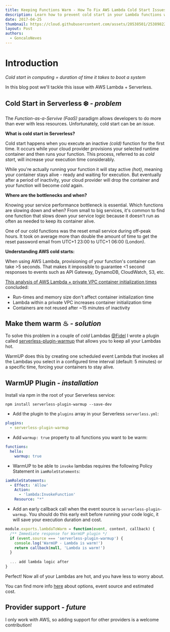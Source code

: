 ```yaml
---
title: Keeping Functions Warm - How To Fix AWS Lambda Cold Start Issues
description: Learn how to prevent cold start in your Lambda functions with the Serverless WarmUp plugin.
date: 2017-04-25
thumbnail: https://cloud.githubusercontent.com/assets/20538501/25389822/3defba8c-2997-11e7-983a-f45c257ac59b.png
layout: Post
authors:
  - GoncaloNeves
---
```


# Introduction

*Cold start in computing = duration of time it takes to boot a system* 

In this blog post we'll tackle this issue with AWS Lambda + Serverless.

## Cold Start in Serverless ❄️ *- problem*

The *Function-as-a-Servive (FaaS)* paradigm allows developers to do more than ever with less resources. Unfortunately, cold start can be an issue.

**What is cold start in Serverless?**

Cold start happens when you execute an inactive *(cold)* function for the first time. It occurs while your cloud provider provisions your selected runtime container and then runs your function. This process, referred to as *cold start*, will increase your execution time considerably.

While you're actually running your function it will stay active *(hot)*, meaning your container stays alive - ready and waiting for execution. But eventually after a period of inactivity, your cloud provider will drop the container and your function will become *cold* again. 

**Where are the bottlenecks and when?**

Knowing your service performance bottleneck is essential. Which functions are slowing down and when? From small to big services, it's common to find one function that slows down your service logic because it doesn't run as often as needed to keep its container alive.

One of our cold functions was the reset email service during off-peak hours. It took on average more than double the amount of time to get the reset password email from UTC+1 23:00 to UTC+1 06:00 (London).

**Understanding AWS cold starts:**

When using AWS Lambda, provisioning of your function's container can take >5 seconds. That makes it impossible to guarantee <1 second responses to events such as API Gateway, DynamoDB, CloudWatch, S3, etc.

[This analysis of AWS Lambda + private VPC container initialization times](https://robertvojta.com/aws-journey-api-gateway-lambda-vpc-performance-452c6932093b) concluded:
- Run-times and memory size don't affect container initialization time
- Lambda within a private VPC increases container initialization time
- Containers are not reused after ~15 minutes of inactivity

## Make them warm ♨ *- solution*

To solve this problem in a couple of *cold* Lambdas [@Fidel](https://fidel.uk) I wrote a plugin called [serverless-plugin-warmup](https://github.com/FidelLimited/serverless-plugin-warmup) that allows you to keep all your Lambdas hot.

WarmUP does this by creating one scheduled event Lambda that invokes all the Lambdas you select in a configured time interval (default: 5 minutes) or a specific time, forcing your containers to stay alive. 

## WarmUP Plugin *- installation*

 Install via npm in the root of your Serverless service:
```
npm install serverless-plugin-warmup --save-dev
```

* Add the plugin to the `plugins` array in your Serverless `serverless.yml`:

```yml
plugins:
  - serverless-plugin-warmup
```

* Add `warmup: true` property to all functions you want to be warm:

```yml
functions:
  hello:
    warmup: true
```

* WarmUP to be able to `invoke` lambdas requires the following Policy Statement in `iamRoleStatements`:

```yaml
iamRoleStatements:
  - Effect: 'Allow'
    Action:
      - 'lambda:InvokeFunction'
    Resource: "*"
```

* Add an early callback call when the event source is `serverless-plugin-warmup`. You should do this early exit before running your code logic, it will save your execution duration and cost.

```javascript
module.exports.lambdaToWarm = function(event, context, callback) {
  /** Immediate response for WarmUP plugin */
  if (event.source === 'serverless-plugin-warmup') {
    console.log('WarmUP - Lambda is warm!')
    return callback(null, 'Lambda is warm!')
  }
  
  ... add lambda logic after
}
```

Perfect! Now all of your Lambdas are hot, and you have less to worry about.

You can find more info [here](https://github.com/FidelLimited/serverless-plugin-warmup#options) about options, event source and estimated cost. 

## Provider support *- future*

I only work with AWS, so adding support for other providers is a welcome contribution! 
